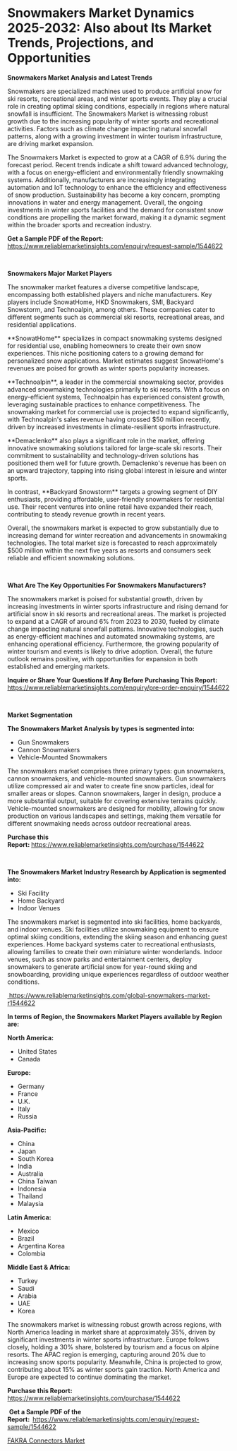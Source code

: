 <p><h1>Snowmakers Market Dynamics 2025-2032: Also about Its Market Trends, Projections, and Opportunities</h1></p><p><strong>Snowmakers Market Analysis and Latest Trends</strong></p>
<p><p>Snowmakers are specialized machines used to produce artificial snow for ski resorts, recreational areas, and winter sports events. They play a crucial role in creating optimal skiing conditions, especially in regions where natural snowfall is insufficient. The Snowmakers Market is witnessing robust growth due to the increasing popularity of winter sports and recreational activities. Factors such as climate change impacting natural snowfall patterns, along with a growing investment in winter tourism infrastructure, are driving market expansion.</p><p>The Snowmakers Market is expected to grow at a CAGR of 6.9% during the forecast period. Recent trends indicate a shift toward advanced technology, with a focus on energy-efficient and environmentally friendly snowmaking systems. Additionally, manufacturers are increasingly integrating automation and IoT technology to enhance the efficiency and effectiveness of snow production. Sustainability has become a key concern, prompting innovations in water and energy management. Overall, the ongoing investments in winter sports facilities and the demand for consistent snow conditions are propelling the market forward, making it a dynamic segment within the broader sports and recreation industry.</p></p>
<p><strong>Get a Sample PDF of the Report:&nbsp;</strong> <a href="https://www.reliablemarketinsights.com/enquiry/request-sample/1544622?utm_campaign=2217&utm_medium=2&utm_source=Github&utm_content=ia&utm_term=17022025&utm_id=snowmakers">https://www.reliablemarketinsights.com/enquiry/request-sample/1544622</a></p>
<p>&nbsp;</p>
<p><strong>Snowmakers Major Market Players</strong></p>
<p><p>The snowmaker market features a diverse competitive landscape, encompassing both established players and niche manufacturers. Key players include SnowatHome, HKD Snowmakers, SMI, Backyard Snowstorm, and Technoalpin, among others. These companies cater to different segments such as commercial ski resorts, recreational areas, and residential applications.</p><p>**SnowatHome** specializes in compact snowmaking systems designed for residential use, enabling homeowners to create their own snow experiences. This niche positioning caters to a growing demand for personalized snow applications. Market estimates suggest SnowatHome's revenues are poised for growth as winter sports popularity increases.</p><p>**Technoalpin**, a leader in the commercial snowmaking sector, provides advanced snowmaking technologies primarily to ski resorts. With a focus on energy-efficient systems, Technoalpin has experienced consistent growth, leveraging sustainable practices to enhance competitiveness. The snowmaking market for commercial use is projected to expand significantly, with Technoalpin's sales revenue having crossed $50 million recently, driven by increased investments in climate-resilient sports infrastructure.</p><p>**Demaclenko** also plays a significant role in the market, offering innovative snowmaking solutions tailored for large-scale ski resorts. Their commitment to sustainability and technology-driven solutions has positioned them well for future growth. Demaclenko's revenue has been on an upward trajectory, tapping into rising global interest in leisure and winter sports.</p><p>In contrast, **Backyard Snowstorm** targets a growing segment of DIY enthusiasts, providing affordable, user-friendly snowmakers for residential use. Their recent ventures into online retail have expanded their reach, contributing to steady revenue growth in recent years.</p><p>Overall, the snowmakers market is expected to grow substantially due to increasing demand for winter recreation and advancements in snowmaking technologies. The total market size is forecasted to reach approximately $500 million within the next five years as resorts and consumers seek reliable and efficient snowmaking solutions.</p></p>
<p>&nbsp;</p>
<p><strong>What Are The Key Opportunities For Snowmakers Manufacturers?</strong></p>
<p><p>The snowmakers market is poised for substantial growth, driven by increasing investments in winter sports infrastructure and rising demand for artificial snow in ski resorts and recreational areas. The market is projected to expand at a CAGR of around 6% from 2023 to 2030, fueled by climate change impacting natural snowfall patterns. Innovative technologies, such as energy-efficient machines and automated snowmaking systems, are enhancing operational efficiency. Furthermore, the growing popularity of winter tourism and events is likely to drive adoption. Overall, the future outlook remains positive, with opportunities for expansion in both established and emerging markets.</p></p>
<p><strong>Inquire or Share Your Questions If Any Before Purchasing This Report:</strong> <a href="https://www.reliablemarketinsights.com/enquiry/pre-order-enquiry/1544622?utm_campaign=2217&utm_medium=2&utm_source=Github&utm_content=ia&utm_term=17022025&utm_id=snowmakers">https://www.reliablemarketinsights.com/enquiry/pre-order-enquiry/1544622</a></p>
<p>&nbsp;</p>
<p><strong>Market Segmentation</strong></p>
<p><strong>The Snowmakers Market Analysis by types is segmented into:</strong></p>
<p><ul><li>Gun Snowmakers</li><li>Cannon Snowmakers</li><li>Vehicle-Mounted Snowmakers</li></ul></p>
<p><p>The snowmakers market comprises three primary types: gun snowmakers, cannon snowmakers, and vehicle-mounted snowmakers. Gun snowmakers utilize compressed air and water to create fine snow particles, ideal for smaller areas or slopes. Cannon snowmakers, larger in design, produce a more substantial output, suitable for covering extensive terrains quickly. Vehicle-mounted snowmakers are designed for mobility, allowing for snow production on various landscapes and settings, making them versatile for different snowmaking needs across outdoor recreational areas.</p></p>
<p><strong>Purchase this Report:&nbsp;</strong><a href="https://www.reliablemarketinsights.com/purchase/1544622?utm_campaign=2217&utm_medium=2&utm_source=Github&utm_content=ia&utm_term=17022025&utm_id=snowmakers">https://www.reliablemarketinsights.com/purchase/1544622</a></p>
<p>&nbsp;</p>
<p><strong>The Snowmakers Market Industry Research by Application is segmented into:</strong></p>
<p><ul><li>Ski Facility</li><li>Home Backyard</li><li>Indoor Venues</li></ul></p>
<p><p>The snowmakers market is segmented into ski facilities, home backyards, and indoor venues. Ski facilities utilize snowmaking equipment to ensure optimal skiing conditions, extending the skiing season and enhancing guest experiences. Home backyard systems cater to recreational enthusiasts, allowing families to create their own miniature winter wonderlands. Indoor venues, such as snow parks and entertainment centers, deploy snowmakers to generate artificial snow for year-round skiing and snowboarding, providing unique experiences regardless of outdoor weather conditions.</p></p>
<p><a href="https://www.reliablemarketinsights.com/global-snowmakers-market-r1544622?utm_campaign=2217&utm_medium=2&utm_source=Github&utm_content=ia&utm_term=17022025&utm_id=snowmakers">&nbsp;https://www.reliablemarketinsights.com/global-snowmakers-market-r1544622</a></p>
<p><strong>In terms of Region, the Snowmakers Market Players available by Region are:</strong></p>
<p>
    <p> <strong> North America: </strong>
        <ul>
            <li>United States</li>
            <li>Canada</li>
        </ul>
        </p> 
    <p> <strong> Europe: </strong>
        <ul>
            <li>Germany</li>
            <li>France</li>
            <li>U.K.</li>
            <li>Italy</li>
            <li>Russia</li>
        </ul>
        </p> 
    <p> <strong> Asia-Pacific: </strong>
        <ul>
            <li>China</li>
            <li>Japan</li>
            <li>South Korea</li>
            <li>India</li>
            <li>Australia</li>
            <li>China Taiwan</li>
            <li>Indonesia</li>
            <li>Thailand</li>
            <li>Malaysia</li>
        </ul>
        </p> 
    <p> <strong> Latin America: </strong>
        <ul>
            <li>Mexico</li>
            <li>Brazil</li>
            <li>Argentina Korea</li>
            <li>Colombia</li>
        </ul>
        </p> 
    <p> <strong> Middle East & Africa: </strong>
        <ul>
            <li>Turkey</li>
            <li>Saudi</li>
            <li>Arabia</li>
            <li>UAE</li>
            <li>Korea</li>
        </ul>
    </p>
    </p>
<p><p>The snowmakers market is witnessing robust growth across regions, with North America leading in market share at approximately 35%, driven by significant investments in winter sports infrastructure. Europe follows closely, holding a 30% share, bolstered by tourism and a focus on alpine resorts. The APAC region is emerging, capturing around 20% due to increasing snow sports popularity. Meanwhile, China is projected to grow, contributing about 15% as winter sports gain traction. North America and Europe are expected to continue dominating the market.</p></p>
<p><strong>Purchase this Report: </strong><a href="https://www.reliablemarketinsights.com/purchase/1544622?utm_campaign=2217&utm_medium=2&utm_source=Github&utm_content=ia&utm_term=17022025&utm_id=snowmakers">https://www.reliablemarketinsights.com/purchase/1544622</a></p>
<p>&nbsp;<strong>Get a Sample PDF of the Report:&nbsp;&nbsp;</strong><a href="https://www.reliablemarketinsights.com/enquiry/request-sample/1544622?utm_campaign=2217&utm_medium=2&utm_source=Github&utm_content=ia&utm_term=17022025&utm_id=snowmakers">https://www.reliablemarketinsights.com/enquiry/request-sample/1544622</a></p>
<p><strong></strong></p>
<p><p><a href="https://github.com/stillsfloria19981/Market-Research-Report-List-1/blob/main/fakra-connectors-market.md?utm_campaign=2217&utm_medium=2&utm_source=Github&utm_content=ia&utm_term=17022025&utm_id=snowmakers">FAKRA Connectors Market</a></p></p>